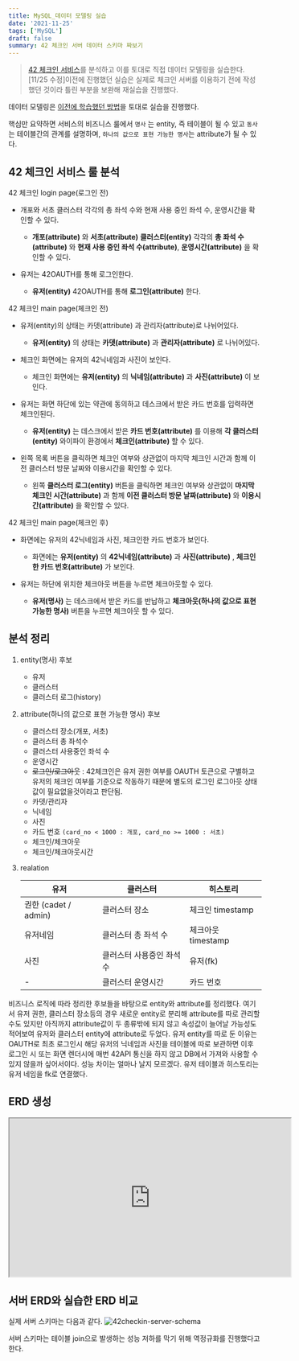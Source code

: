 ```yaml
---
title: MySQL_데이터 모델링 실습
date: '2021-11-25'
tags: ['MySQL']
draft: false
summary: 42 체크인 서버 데이터 스키마 짜보기
---
```


> [42 체크인 서비스](https://cluster.42seoul.io/checkin)를 분석하고 이를 토대로 직접 데이터 모델링을 실습한다.
> [11/25 수정]이전에 진행했던 실습은 실제로 체크인 서버를 이용하기 전에 작성했던 것이라 틀린 부분을 보완해 재실습을 진행했다.

데이터 모델링은 [이전에 학습했던 방법](https://chaeinp.vercel.app/blog/MySQL/06_%EB%8D%B0%EC%9D%B4%ED%84%B0%20%EB%AA%A8%EB%8D%B8%EB%A7%81)을 토대로 실습을 진행했다.

핵심만 요약하면 서비스의 비즈니스 룰에서 `명사` 는 entity, 즉 테이블이 될 수 있고 `동사` 는 테이블간의 관계를 설명하며, `하나의 값으로 표현 가능한 명사`는 attribute가 될 수 있다.

## 42 체크인 서비스 룰 분석

42 체크인 login page(로그인 전)

- 개포와 서초 클러스터 각각의 총 좌석 수와 현재 사용 중인 좌석 수, 운영시간을 확인할 수 있다.

  - **개포(attribute)** 와 **서초(attribute)** **클러스터(entity)** 각각의 **총 좌석 수(attribute)** 와 **현재 사용 중인 좌석 수(attribute)**, **운영시간(attribute)** 을 확인할 수 있다.

- 유저는 42OAUTH를 통해 로그인한다.

  - **유저(entity)** 42OAUTH를 통해 **로그인(attribute)** 한다.

42 체크인 main page(체크인 전)

- 유저(entity)의 상태는 카뎃(attribute) 과 관리자(attribute)로 나뉘어있다.

  - **유저(entity)** 의 상태는 **카뎃(attribute)** 과 **관리자(attribute)** 로 나뉘어있다.

- 체크인 화면에는 유저의 42닉네임과 사진이 보인다.

  - 체크인 화면에는 **유저(entity)** 의 **닉네임(attribute)** 과 **사진(attribute)** 이 보인다.

- 유저는 화면 하단에 있는 약관에 동의하고 데스크에서 받은 카드 번호를 입력하면 체크인된다.

  - **유저(entity)** 는 데스크에서 받은 **카드 번호(attribute)** 를 이용해 **각 클러스터(entity)** 와이파이 환경에서 **체크인(attribute)** 할 수 있다.

- 왼쪽 목록 버튼을 클릭하면 체크인 여부와 상관없이 마지막 체크인 시간과 함께 이전 클러스터 방문 날짜와 이용시간을 확인할 수 있다.

  - 왼쪽 **클러스터 로그(entity)** 버튼을 클릭하면 체크인 여부와 상관없이 **마지막 체크인 시간(attribute)** 과 함께 **이전 클러스터 방문 날짜(attribute)** 와 **이용시간(attribute)** 을 확인할 수 있다.

42 체크인 main page(체크인 후)

- 화면에는 유저의 42닉네임과 사진, 체크인한 카드 번호가 보인다.

  - 화면에는 **유저(entity)** 의 **42닉네임(attribute)** 과 **사진(attribute)** , **체크인한 카드 번호(attribute)** 가 보인다.

- 유저는 하단에 위치한 체크아웃 버튼을 누르면 체크아웃할 수 있다.

  - **유저(명사)** 는 데스크에서 받은 카드를 반납하고 **체크아웃(하나의 값으로 표현 가능한 명사)** 버튼을 누르면 체크아웃 할 수 있다.

## 분석 정리

1. entity(명사) 후보

   - 유저
   - 클러스터
   - 클러스터 로그(history)

2. attribute(하나의 값으로 표현 가능한 명사) 후보

   - 클러스터 장소(개포, 서초)
   - 클러스터 총 좌석수
   - 클러스터 사용중인 좌석 수
   - 운영시간
   - ~~로그인/로그아웃~~ : 42체크인은 유저 권한 여부를 OAUTH 토큰으로 구별하고 유저의 체크인 여부를 기준으로 작동하기 때문에 별도의 로그인 로그아웃 상태값이 필요없을것이라고 판단됨.
   - 카뎃/관리자
   - 닉네임
   - 사진
   - 카드 번호 `(card_no < 1000 : 개포, card_no >= 1000 : 서초)`
   - 체크인/체크아웃
   - 체크인/체크아웃시간

3. realation

   | 유저                 | 클러스터                  | 히스토리           |
   | -------------------- | ------------------------- | ------------------ |
   | 권한 (cadet / admin) | 클러스터 장소             | 체크인 timestamp   |
   | 유저네임             | 클러스터 총 좌석 수       | 체크아웃 timestamp |
   | 사진                 | 클러스터 사용중인 좌석 수 | 유저(fk)           |
   | -                    | 클러스터 운영시간         | 카드 번호          |

비즈니스 로직에 따라 정리한 후보들을 바탕으로 entity와 attribute를 정리했다. 여기서 유저 권한, 클러스터 장소등의 경우 새로운 entity로 분리해 attribute를 따로 관리할 수도 있지만 아직까지 attribute값이 두 종류밖에 되지 않고 속성값이 늘어날 가능성도 적어보여 유저와 클러스터 entity에 attribute로 두었다. 유저 entity를 따로 둔 이유는 OAUTH로 최초 로그인시 해당 유저의 닉네임과 사진을 테이블에 따로 보관하면 이후 로그인 시 또는 화면 렌더시에 매번 42API 통신을 하지 않고 DB에서 가져와 사용할 수 있지 않을까 싶어서이다. 성능 차이는 얼마나 날지 모르겠다. 유저 테이블과 히스토리는 유저 네임을 fk로 연결했다.

## ERD 생성

<iframe width="560" height="315" src='https://dbdiagram.io/embed/619f670c8c901501c0d24a83'> </iframe>

## 서버 ERD와 실습한 ERD 비교

실제 서버 스키마는 다음과 같다.
![42checkin-server-schema](/static/images/blog/42checkin_schema.png)

서버 스키마는 테이블 join으로 발생하는 성능 저하를 막기 위해 역정규화를 진행했다고 한다.
